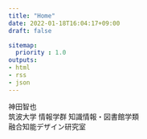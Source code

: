 ```yaml
---
title: "Home"
date: 2022-01-18T16:04:17+09:00
draft: false

sitemap:
  priority : 1.0
outputs:
- html
- rss
- json
---
```

神田智也  
筑波大学 情報学群 知識情報・図書館学類  
融合知能デザイン研究室  
